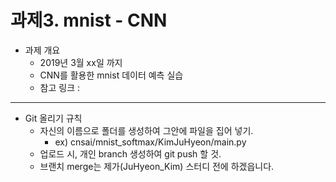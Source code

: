 # 과제3. mnist - CNN 
- 과제 개요
  - 2019년 3월 xx일 까지
  - CNN를 활용한 mnist 데이터 예측 실습
  - 참고 링크 : 
---
- Git 올리기 규칙
  - 자신의 이름으로 폴더를 생성하여 그안에 파일을 집어 넣기.
    - ex) cnsai/mnist_softmax/KimJuHyeon/main.py
  - 업로드 시, 개인 branch 생성하여 git push 할 것.
  - 브랜치 merge는 제가(JuHyeon_Kim) 스터디 전에 하겠읍니다.

